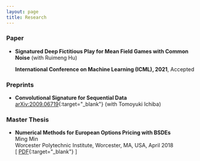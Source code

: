 ```yaml
---
layout: page
title: Research
---
```

### Paper
* **Signatured Deep Fictitious Play for Mean Field Games with Common Noise** (with Ruimeng Hu)

  **International Conference on Machine Learning (ICML), 2021**, Accepted

### Preprints
* **Convolutional Signature for Sequential Data** [arXiv:2009.06719](https://arxiv.org/abs/2009.06719){:target="_blank"} (with Tomoyuki Ichiba)


### Master Thesis
* **Numerical Methods for European Options Pricing with BSDEs**  
Ming Min  
Worcester Polytechnic Institute, Worcester, MA, USA, April 2018  
\[ [PDF](thesis_template.pdf){:target="_blank"} \]

